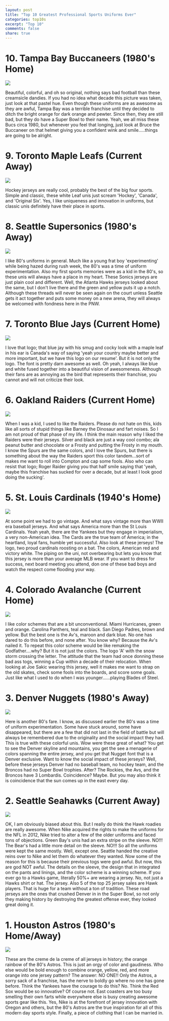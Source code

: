 ```yaml
---
layout: post
title: "Top 10 Greatest Professional Sports Uniforms Ever"
categories: top10s
excerpt: "Top 10"
comments: false
share: true
---
```




# 10. Tampa Bay Buccaneers (1980's Home)

![](http://a.espncdn.com/photo/2009/1028/life_tampabaybucs_800.jpg)

Beautiful, colorful, and oh so original, nothing says bad football than these creamsicle dandies. If you had no idea what decade this picture was taken, just look at that pastel hue. Even though these uniforms are as awesome as they are awful, Tampa Bay was a terrible franchise until they decided to ditch the bright orange for dark orange and pewter. Since then, they are still bad, but they do have a Super Bowl to their name. Yeah, we all miss these Bucs circa 1980, but whenever you feel that longing, just look at Bruce the Buccaneer on that helmet giving you a confident wink and smile.....things are going to be alright. 



# 9. Toronto Maple Leafs (Current Away)

![](https://thesportaddiction.files.wordpress.com/2011/11/gilmore510.jpg)


Hockey jerseys are really cool, probably the best of the big four sports. Simple and classic, these white Leaf unis just scream 'Hockey', 'Canada', and 'Original Six'. Yes, I like uniqueness and innovation in uniforms, but classic unis definitely have their place in sports. 



# 8. Seattle Supersonics (1980's Away)

![](http://cdn-s3.si.com/s3fs-public/si/multimedia/photo_gallery/1206/seattle.supersonics.classic.photos/images/xavier-mcdaniel.jpg)

I like 80's uniforms in general. Much like a young frat boy 'experimenting' while being hazed during rush week, the 80's was a time of uniform experimentation. Also my first sports memories were as a kid in the 80's, so these unis will always have a place in my heart. These Sonics jerseys are just plain cool and different. Well, the Atlanta Hawks jerseys looked about the same, but I don't live there and the green and yellow puts it up a notch. Although these threads will never be seen again on the court unless Seattle gets it act together and puts some money on a new arena, they will always be welcomed with fondness here in the PNW. 



# 7. Toronto Blue Jays (Current Home)

![](https://thestartingnine.files.wordpress.com/2015/03/george-bell.jpg)

I love that logo; that blue jay with his smug and cocky look with a maple leaf in his ear is Canada's way of saying 'yeah your country maybe better and more important, but we have this logo on our resume'. But it is not only the logo. The font is pretty darn awesome as well. Oh yeah, I always like blue and white fused together into a beautiful vision of awesomeness. Although their fans are as annoying as the bird that represents their franchise, you cannot and will not criticize their look.


# 6. Oakland Raiders (Current Home)


![](http://static.nfl.com/static/content/public/pg-photo/2015/04/07/0ap3000000483849/12-marcus-allen_pg_600.jpg)


When I was a kid, I used to like the Raiders. Please do not hate on this, kids like all sorts of stupid things like Barney the Dinosaur and fart noises. So I am not proud of that phase of my life. I think the main reason why I liked the Raiders were their jerseys. Silver and black are just a way cool combo; ala peanut butter and chocolate or a Frosty and putting the Frosty in my mouth. I know the Spurs are the same colors, and I love the Spurs, but there is something about the way the Raiders sport this color tandem...sort of makes me want to roll into Compton and cap some fools. Also who can resist that logo; Roger Raider giving you that half smile saying that 'yeah, maybe this franchise has sucked for over a decade, but at least I look good doing the sucking'. 


# 5. St. Louis Cardinals (1940's Home)

![](http://zevyaroslavsky.org/wp-content/uploads/musial550.jpg)


At some point we had to go vintage. And what says vintage more than WWII era baseball jerseys. And what says America more than the St Louis Cardinals. Yeah yeah, there are the Yankees but they engage in imperialism, a very non-American idea. The Cards are the true team of America; in the heartland, loyal fans, humble yet successful. Also look at these jerseys! The logo, two proud cardinals roosting on a bat. The colors, American red and victory white. The piping on the uni, not overbearing but lets you know that this jersey is more than your average MLB wear. If you want to dress for success, next board meeting you attend, don one of these bad boys and watch the respect come flooding your way.


# 4. Colorado Avalanche (Current Home)

![](https://s-media-cache-ak0.pinimg.com/736x/7c/15/ea/7c15ea9dcc76c8aca8b3c4e105c6f88c.jpg)


I like color schemes that are a bit unconventional. Miami Hurricanes, green and orange. Carolina Panthers, teal and black. San Diego Padres, brown and yellow. But the best one is the Av's, maroon and dark blue. No one has dared to do this before, and none after. You know why? Because the Av's nailed it. To repeat this color scheme would be like remaking the Godfather....why? But it is not just the colors. The logo 'A' with the snow storm crossing the letter. The attitude that the team had once donning these bad ass togs, winning a Cup within a decade of their relocation. When looking at Joe Sakic wearing this jersey, well it makes me want to strap on the old skates, check some fools into the boards, and score some goals. Just like what I used to do when I was younger......playing Blades of Steel.


# 3. Denver Nuggets (1980's Away)


![](http://i.cdn.turner.com/nba/nba/history/legends/alex-english/alex-english.jpg)

Here is another 80's fare. I know, as discussed earlier the 80's was a time of uniform experimentation. Some have stuck around, some have disappeared, but there are a few that did not last in the field of battle but will always be remembered due to the originality and the social impact they had. This is true with these colorful unis. Wow were these great of what? You get to see the Denver skyline and mountains, you get the see a menagerie of colors spanning the entire jersey, and you get that Nugget font that is a Denver exclusive. Want to know the social impact of these jerseys? Well, before these jerseys Denver had no baseball team, no hockey team, and the Broncos had no Super Bowl trophies. After? The Rockies, the Avs, and the Broncos have 3 Lombardis. Coincidence? Maybe. But you may also think it is coincidence that the sun comes up in the east every day.  


# 2. Seattle Seahawks (Current Away)

![](https://footballbeyondthestats.files.wordpress.com/2015/01/thomas-14-pic-1.jpg)

OK, I am obviously biased about this. But I really do think the Hawk roadies are really awesome. When Nike acquired the rights to make the uniforms for the NFL in 2012, Nike tried to alter a few of the older uniforms and faced tons of objections. Green Bay's unis had an extra stripe on the sleeve. NO!!! The Bear's had a little more detail on the sleeve. NO!!! So all the uniforms were kept the same mostly. Well, except one. Seattle handed the creative reins over to Nike and let them do whatever they wanted. Now some of the reason for this is because their previous togs were god awful. But now, this are god NOT awful. The details on the sleeve, the design that in integrated on the pants and linings, and the color scheme is a winning scheme. If you ever go to a Hawks game, literally 50%+ are wearing a jersey. No, not just a Hawks shirt or hat. The jersey. Also 5 of the top 25 jersey sales are Hawk players. That is huge for a team without a ton of tradition. These road jerseys are the ones that crushed Denver in in the Super Bowl, so not only they making history by destroying the greatest offense ever, they looked great doing it. 


# 1. Houston Astros (1980's Home/Away)

![](https://s-media-cache-ak0.pinimg.com/564x/59/d3/1a/59d31a7e321eca6f82502d2495814be8.jpg)


These are the creme de la creme of all jerseys in history; the orange rainbow of the 80's Astros. This is just an orgy of color and gaudiness. Who else would be bold enough to combine orange, yellow, red, and more orange into one jersey pattern? The answer: NO ONE!! Only the Astros, a sorry sack of a franchise, has the nerve to boldly go where no one has gone before. Think the Yankees have the courage to do this? No. Think the Red Sox would be so innovative? Of course not. East coasters are too busy smelling their own farts while everywhere else is busy creating awesome sports gear like this. Yes, Nike is at the forefront of jersey innovation with Oregon and others, but the 80's Astros are the true inspiration for all of this modern day sports style. Finally, a piece of clothing that I can be married in.



